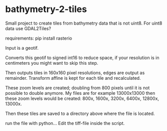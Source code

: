 # bathymetry-2-tiles
Small project to create tiles from bathymetry data that is not uint8. For uint8 data use GDAL2Tiles?

requirements:
pip install rasterio

Input is a geotif.

Converts this geotif to signed int16 to reduce space, if your resolution is in centimeters you might want to skip this step.

Then outputs tiles in 160x160 pixel resolutions, edges are output as remainder. Transform affine is kept for each tile and recalculated.

These zoom levels are created; doubling from 800 pixels until it is not possible to double anymore. My files are for example 13000x13000 then these zoom levels would be created:
800x, 1600x, 3200x, 6400x, 12800x, 13000x.

Then these tiles are saved to a directory above where the file is located.

run the file with python... Edit the tiff-file inside the script.
